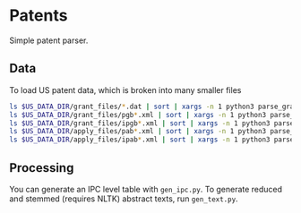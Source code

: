 # Patents

Simple patent parser.

## Data

To load US patent data, which is broken into many smaller files

```bash
ls $US_DATA_DIR/grant_files/*.dat | sort | xargs -n 1 python3 parse_grant.py --db=store/patents_us.db
ls $US_DATA_DIR/grant_files/pgb*.xml | sort | xargs -n 1 python3 parse_grant.py --db=store/patents_us.db
ls $US_DATA_DIR/grant_files/ipgb*.xml | sort | xargs -n 1 python3 parse_grant.py --db=store/patents_us.db
ls $US_DATA_DIR/apply_files/pab*.xml | sort | xargs -n 1 python3 parse_apply.py --db=store/patents_us.db
ls $US_DATA_DIR/apply_files/ipab*.xml | sort | xargs -n 1 python3 parse_apply.py --db=store/patents_us.db
```

## Processing

You can generate an IPC level table with `gen_ipc.py`. To generate reduced and stemmed (requires NLTK) abstract texts, run `gen_text.py`.
